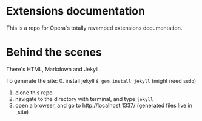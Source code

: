 # Extensions documentation

This is a repo for Opera's totally revamped extensions documentation.

# Behind the scenes

There's HTML, Markdown and Jekyll.

To generate the site:
0. install jekyll `$ gem install jekyll` (might need `sudo`)
1. clone this repo
2. navigate to the directory with terminal, and type `jekyll`
3. open a browser, and go to http://localhost:1337/ (generated files live in _site)